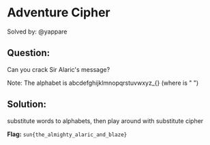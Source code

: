 # Adventure Cipher

Solved by: @yappare

## Question:
Can you crack Sir Alaric's message?

Note: The alphabet is abcdefghijklmnopqrstuvwxyz_<space>{} (where <space> is " ")

## Solution:
substitute words to alphabets, then play around with substitute cipher 

**Flag:** `sun{the_almighty_alaric_and_blaze}`
